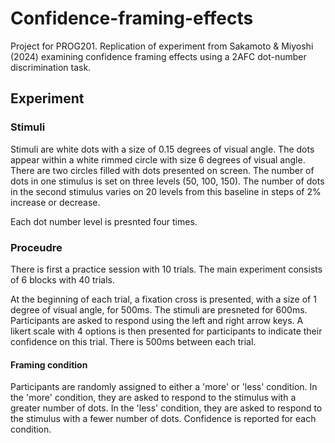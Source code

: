 # Confidence-framing-effects

Project for PROG201.
Replication of experiment from Sakamoto & Miyoshi (2024) examining confidence framing effects using a 2AFC dot-number discrimination task.

## Experiment

### Stimuli

Stimuli are white dots with a size of 0.15 degrees of visual angle. The dots appear within a white rimmed circle with size 6 degrees of visual angle. There are two circles filled with dots presented on screen.
The number of dots in one stimulus is set on three levels (50, 100, 150). The number of dots in the second stimulus varies on 20 levels from this baseline in steps of 2% increase or decrease.

Each dot number level is presnted four times.

### Proceudre

There is first a practice session with 10 trials.
The main experiment consists of 6 blocks with 40 trials.

At the beginning of each trial, a fixation cross is presented, with a size of 1 degree of visual angle, for 500ms. The stimuli are presneted for 600ms. Participants are asked to respond using the left and right arrow keys. A likert scale with 4 options is then presented for participants to indicate their confidence on this trial. There is 500ms between each trial.

#### Framing condition

Participants are randomly assigned to either a 'more' or 'less' condition. In the 'more' condition, they are asked to respond to the stimulus with a greater number of dots. In the 'less' condition, they are asked to respond to the stimulus with a fewer number of dots.
Confidence is reported for each condition.
